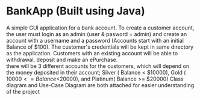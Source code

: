 # BankApp (Built using Java)
A simple GUI application for a bank account. 
To create a customer account, the user must login as an admin (user & pasword = admin) and create an account with a username and a password (Accounts start with an initial Balance of $100). 
The customer's credentials will be kept in same directory as the application. 
Customers with an existing account will be able to withdrawal, deposit and make an ePurchase.  
there will be 3 different accounts for the customers, which will depend on the money deposited in their account; Silver ( Balance < $10000), Gold ( $10000 <= Balance <$20000), and Platinum( Balance >= $20000)
Class diagram and Use-Case Diagram are both attached for easier understanding of the project 
